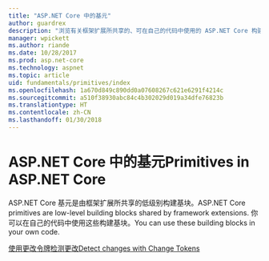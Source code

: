```yaml
---
title: "ASP.NET Core 中的基元"
author: guardrex
description: "浏览有关框架扩展所共享的、可在自己的代码中使用的 ASP.NET Core 构建基块的文章。"
manager: wpickett
ms.author: riande
ms.date: 10/28/2017
ms.prod: asp.net-core
ms.technology: aspnet
ms.topic: article
uid: fundamentals/primitives/index
ms.openlocfilehash: 1a670d849c890dd0a07608267c621e6291f4214c
ms.sourcegitcommit: a510f38930abc84c4b302029d019a34dfe76823b
ms.translationtype: HT
ms.contentlocale: zh-CN
ms.lasthandoff: 01/30/2018
---
```

# <a name="primitives-in-aspnet-core"></a><span data-ttu-id="2536b-103">ASP.NET Core 中的基元</span><span class="sxs-lookup"><span data-stu-id="2536b-103">Primitives in ASP.NET Core</span></span>

<span data-ttu-id="2536b-104">ASP.NET Core 基元是由框架扩展所共享的低级别构建基块。</span><span class="sxs-lookup"><span data-stu-id="2536b-104">ASP.NET Core primitives are low-level building blocks shared by framework extensions.</span></span> <span data-ttu-id="2536b-105">你可以在自己的代码中使用这些构建基块。</span><span class="sxs-lookup"><span data-stu-id="2536b-105">You can use these building blocks in your own code.</span></span>

[<span data-ttu-id="2536b-106">使用更改令牌检测更改</span><span class="sxs-lookup"><span data-stu-id="2536b-106">Detect changes with Change Tokens</span></span>](xref:fundamentals/primitives/change-tokens)
